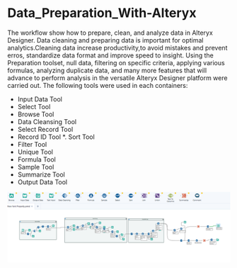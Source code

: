# Data_Preparation_With-Alteryx
The workflow show how to prepare, clean, and analyze data in Alteryx Designer. Data cleaning and preparing data is important for optimal analytics.Cleaning data increase productivity,to avoid mistakes and prevent erros, standardize data format and improve speed to insight. 
Using the Preparation toolset, null data, filtering on specific criteria, applying various formulas, analyzing duplicate data, and many more features that will advance to perform analysis in the versatile Alteryx Designer platform were carried out. The following tools were used in each containers:

* Input Data Tool
* Select Tool
* Browse Tool
* Data Cleansing Tool
* Select Record Tool
* Record ID Tool
*. Sort Tool
* Filter Tool
* Unique Tool
* Formula Tool
* Sample Tool
* Summarize Tool
* Output Data Tool

![alt tex](https://github.com/DataNaija/Advanced_Data_Modeling_With_Alteryx/blob/main/NYC.PNG)
